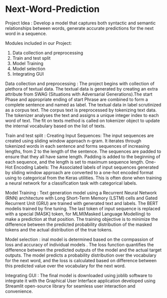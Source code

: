 # Next-Word-Prediction

Project Idea : Develop a model that captures both syntactic and semantic relationships between words, generate accurate predictions for the next word in a sequence.

Modules included in our Project:
1. Data collection and preprocessing 
2. Train and test split 
3. Model Training
4.  Model selection
5. Integrating GUI

 

Data collection and preprocessing : 
The project begins with collection of plethora of textual data. The textual data is generated by creating an extra attribute from SWAG (Situations with Adversarial Generations).The start Phase and appropriate ending of start Phrase are combined to form a complete sentence and named as label. The textual data in label scrutinized as a corpus text. The corpus text is preprocessed by tokenizing text data. The tokenizer analyses the text and assigns a unique integer index to each word of text. The fit on texts method is called on tokenizer object to update the internal vocabulary based on the list of texts.

Train and test split :
Creating Input Sequences: The input sequences are created using sliding window approach n-gram. It iterates through tokenized words in each sentence and forms sequences of increasing lengths, from 2 to the length of the sentence. The sequences are padded to ensure that they all have same length. Padding is added to the beginning of each sequence, and the length is set to maximum sequence length. 
One-Hot Encoding Labels: The Associated labels of input sequences generated by sliding window approach are converted to a one-hot encoded format using to categorical from the Keras utilities. This is often done when training a neural network for a classification task with categorical labels.

Model Training : 
Text generation model using a Recurrent Neural Network (RNN) architecture with Long Short-Term Memory (LSTM) cells and Gated Recurrent Unit (GRU) are trained with generated text and labels. The BERT modelis trained by fine tuning. The last token of input sequence is replaced with a special [MASK] token, for MLM(Masked Language Modelling) to make a prediction at that position. The training objective is to minimize the difference between the predicted probability distribution of the masked tokens and the actual distribution of the true tokens.

Model selection :
 inal model is determined based on the cormpassion of loss and accuracy of individual models . The loss function quantifies the difference between the predicted outputs of the model and the actual target outputs. The model predicts a probability distribution over the vocabulary for the next word, and the loss is calculated based on difference between this predicted value over the vocabulary for the next word.

Integrating GUI :
The final model is downloaded using joblib software to integrate it with the Graphical User Interface application developed using Streamlit open-source library for seamless user interaction and convenience.


